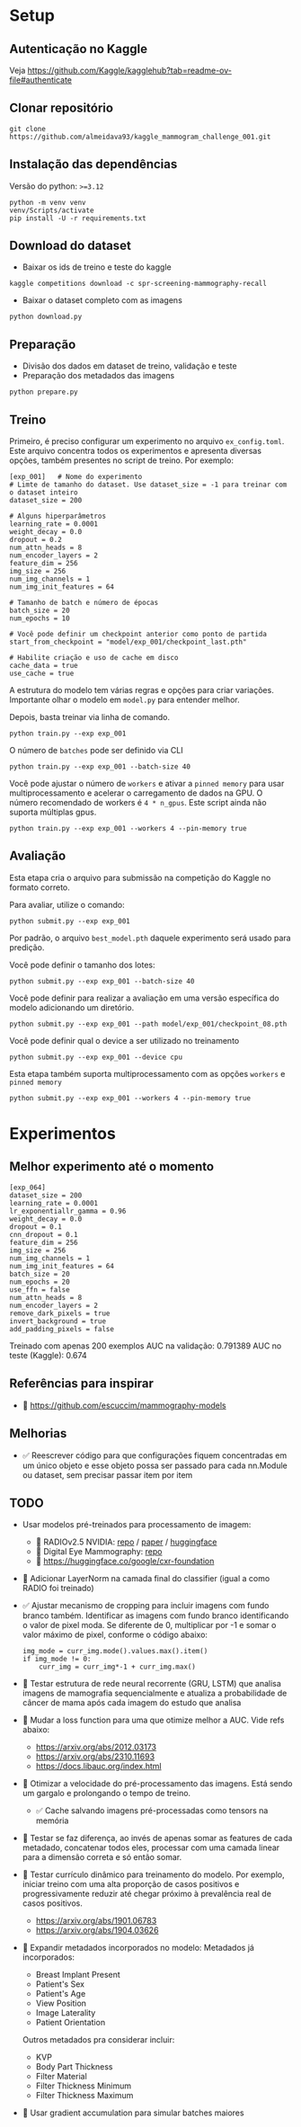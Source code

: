 # Setup
## Autenticação no Kaggle
Veja https://github.com/Kaggle/kagglehub?tab=readme-ov-file#authenticate 

## Clonar repositório
```
git clone https://github.com/almeidava93/kaggle_mammogram_challenge_001.git
```

## Instalação das dependências
Versão do python: `>=3.12`
```
python -m venv venv
venv/Scripts/activate
pip install -U -r requirements.txt
```

## Download do dataset
- Baixar os ids de treino e teste do kaggle
```
kaggle competitions download -c spr-screening-mammography-recall
```

- Baixar o dataset completo com as imagens
```
python download.py
```

## Preparação
- Divisão dos dados em dataset de treino, validação e teste
- Preparação dos metadados das imagens
```
python prepare.py
```

## Treino
Primeiro, é preciso configurar um experimento no arquivo `ex_config.toml`. Este arquivo concentra todos os experimentos e apresenta diversas opções, também presentes no script de treino. Por exemplo:
```
[exp_001]   # Nome do experimento
# Limte de tamanho do dataset. Use dataset_size = -1 para treinar com o dataset inteiro
dataset_size = 200      

# Alguns hiperparâmetros    
learning_rate = 0.0001
weight_decay = 0.0
dropout = 0.2
num_attn_heads = 8
num_encoder_layers = 2
feature_dim = 256
img_size = 256
num_img_channels = 1
num_img_init_features = 64

# Tamanho de batch e número de épocas
batch_size = 20
num_epochs = 10

# Você pode definir um checkpoint anterior como ponto de partida
start_from_checkpoint = "model/exp_001/checkpoint_last.pth"

# Habilite criação e uso de cache em disco
cache_data = true
use_cache = true
```
A estrutura do modelo tem várias regras e opções para criar variações. Importante olhar o modelo em `model.py` para entender melhor.

Depois, basta treinar via linha de comando.
```
python train.py --exp exp_001
```

O número de `batches` pode ser definido via CLI
```
python train.py --exp exp_001 --batch-size 40
```

Você pode ajustar o número de `workers` e ativar a `pinned memory` para usar multiprocessamento e acelerar o carregamento de dados na GPU. O número recomendado de workers é `4 * n_gpus`. Este script ainda não suporta múltiplas gpus.
```
python train.py --exp exp_001 --workers 4 --pin-memory true
```

## Avaliação

Esta etapa cria o arquivo para submissão na competição do Kaggle no formato correto.

Para avaliar, utilize o comando:
```
python submit.py --exp exp_001
```
Por padrão, o arquivo `best_model.pth` daquele experimento será usado para predição.

Você pode definir o tamanho dos lotes:
```
python submit.py --exp exp_001 --batch-size 40
```

Você pode definir para realizar a avaliação em uma versão específica do modelo adicionando um diretório.
```
python submit.py --exp exp_001 --path model/exp_001/checkpoint_08.pth
```

Você pode definir qual o device a ser utilizado no treinamento
```
python submit.py --exp exp_001 --device cpu
```

Esta etapa também suporta multiprocessamento com as opções `workers` e `pinned memory`
```
python submit.py --exp exp_001 --workers 4 --pin-memory true
``` 

# Experimentos
## Melhor experimento até o momento
```
[exp_064]
dataset_size = 200
learning_rate = 0.0001
lr_exponentiallr_gamma = 0.96
weight_decay = 0.0
dropout = 0.1
cnn_dropout = 0.1
feature_dim = 256
img_size = 256
num_img_channels = 1
num_img_init_features = 64
batch_size = 20
num_epochs = 20
use_ffn = false
num_attn_heads = 8
num_encoder_layers = 2
remove_dark_pixels = true
invert_background = true
add_padding_pixels = false
```
Treinado com apenas 200 exemplos
AUC na validação: 0.791389
AUC no teste (Kaggle): 0.674

## Referências para inspirar
- 🔲 https://github.com/escuccim/mammography-models

## Melhorias
- ✅ Reescrever código para que configurações fiquem concentradas em um único objeto e esse objeto possa ser passado para cada nn.Module ou dataset, sem precisar passar item por item

## TODO
- Usar modelos pré-treinados para processamento de imagem:
    - 🔲 RADIOv2.5 NVIDIA: [repo](https://github.com/NVlabs/RADIO) / [paper](https://arxiv.org/abs/2412.07679) / [huggingface](https://huggingface.co/collections/nvidia/radio-669f77f1dd6b153f007dd1c6)
    - 🔲 Digital Eye Mammography: [repo](https://github.com/cbddobvyz/digitaleye-mammography)
    - 🔲 https://huggingface.co/google/cxr-foundation
- 🔲 Adicionar LayerNorm na camada final do classifier (igual a como RADIO foi treinado)
- ✅ Ajustar mecanismo de cropping para incluir imagens com fundo branco também. Identificar as imagens com fundo branco identificando o valor de pixel moda. Se diferente de 0, multiplicar por -1 e somar o valor máximo de pixel, conforme o código abaixo:
    ```
    img_mode = curr_img.mode().values.max().item()
    if img_mode != 0:
        curr_img = curr_img*-1 + curr_img.max()
    ```
- 🔲 Testar estrutura de rede neural recorrente (GRU, LSTM) que analisa imagens de mamografia sequencialmente e atualiza a probabilidade de câncer de mama após cada imagem do estudo que analisa
- 🔲 Mudar a loss function para uma que otimize melhor a AUC. Vide refs abaixo:
    - https://arxiv.org/abs/2012.03173
    - https://arxiv.org/abs/2310.11693
    - https://docs.libauc.org/index.html
- 🔲 Otimizar a velocidade do pré-processamento das imagens. Está sendo um gargalo e prolongando o tempo de treino.
    - ✅ Cache salvando imagens pré-processadas como tensors na memória
- 🔲 Testar se faz diferença, ao invés de apenas somar as features de cada metadado, concatenar todos eles, processar com uma camada linear para a dimensão correta e só então somar. 
- 🔲 Testar currículo dinâmico para treinamento do modelo. Por exemplo, iniciar treino com uma alta proporção de casos positivos e progressivamente reduzir até chegar próximo à prevalência real de casos positivos.
    - https://arxiv.org/abs/1901.06783
    - https://arxiv.org/abs/1904.03626
- 🔲 Expandir metadados incorporados no modelo:
    Metadados já incorporados:
    - Breast Implant Present
    - Patient's Sex
    - Patient's Age
    - View Position
    - Image Laterality
    - Patient Orientation

    Outros metadados pra considerar incluir:
    - KVP
    - Body Part Thickness
    - Filter Material
    - Filter Thickness Minimum
    - Filter Thickness Maximum
- 🔲 Usar gradient accumulation para simular batches maiores
